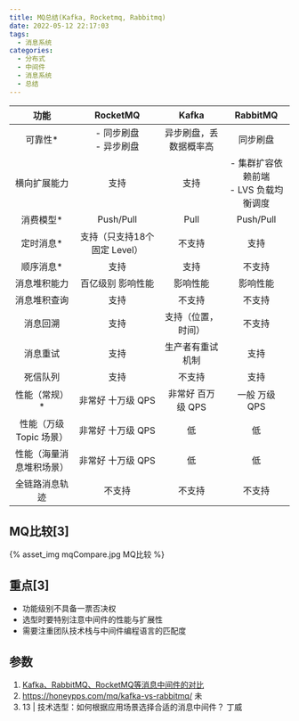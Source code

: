 ```yaml
---
title: MQ总结(Kafka, Rocketmq, Rabbitmq)
date: 2022-05-12 22:17:03
tags:
  - 消息系统
categories:
  - 分布式
  - 中间件 
  - 消息系统
  - 总结  
---
```


<p></p>
<!-- more -->


功能 | RocketMQ | Kafka | RabbitMQ
:-: | :-: |:-: | :-:
可靠性* | - 同步刷盘<br> - 异步刷盘| 异步刷盘，丢数据概率高 |  同步刷盘
横向扩展能力 | 支持 |  支持 | - 集群扩容依赖前端 <br> - LVS 负载均衡调度
消费模型* | Push/Pull |  Pull | Push/Pull
定时消息* | 支持（只支持18个固定 Level）| 不支持 | 支持
顺序消息* | 支持 | 支持  | 不支持
消息堆积能力 | 百亿级别 影响性能 | 影响性能 | 影响性能
消息堆积查询 | 支持 | 不支持 | 不支持
消息回溯 | 支持 | 支持（位置，时间） | 不支持
消息重试 | 支持 |  生产者有重试机制 | 支持
死信队列 | 支持 | 不支持 | 支持
性能（常规）* | 非常好 十万级 QPS | 非常好 百万级 QPS | 一般 万级 QPS
性能（万级 Topic 场景）| 非常好 十万级 QPS |  低 | 低
性能（海量消息堆积场景） | 非常好 十万级 QPS |  低 | 低
全链路消息轨迹 | 不支持 | 不支持 | 不支持

## MQ比较[3]
{% asset_img mqCompare.jpg MQ比较 %} 

## 重点[3]
+ 功能级别不具备一票否决权
+ 选型时要特别注意中间件的性能与扩展性
+ 需要注重团队技术栈与中间件编程语言的匹配度


## 参数
1. [Kafka、RabbitMQ、RocketMQ等消息中间件的对比](https://blog.csdn.net/belvine/article/details/80842240)
2. https://honeypps.com/mq/kafka-vs-rabbitmq/   未
3. 13 | 技术选型：如何根据应用场景选择合适的消息中间件？   丁威